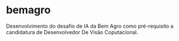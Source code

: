 # bemagro
 Desenvolvimento do desafio de IA da Bem Agro como pré-requisito a candidatura de Desenvolvedor De Visão Coputacional.
